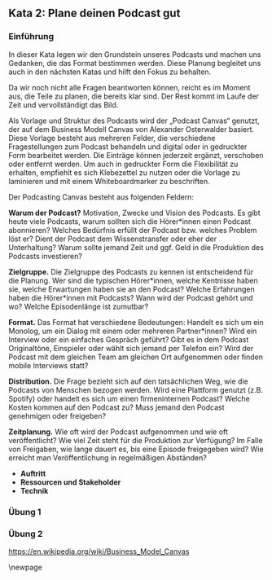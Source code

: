 ## Kata 2: Plane deinen Podcast gut

### Einführung

In dieser Kata legen wir den Grundstein unseres Podcasts und machen uns Gedanken, die das Format bestimmen werden. Diese Planung begleitet uns auch in den nächsten Katas und hilft den Fokus zu behalten.

Da wir noch nicht alle Fragen beantworten können, reicht es im Moment aus, die Teile zu planen, die bereits klar sind. Der Rest kommt im Laufe der Zeit und vervollständigt das Bild.

Als Vorlage und Struktur des Podcasts wird der „Podcast Canvas“ genutzt, der auf dem Business Modell Canvas von Alexander Osterwalder basiert. Diese Vorlage besteht aus mehreren Felder, die verschiedene Fragestellungen zum Podcast behandeln und digital oder in gedruckter Form bearbeitet werden. Die Einträge können jederzeit ergänzt, verschoben oder entfernt werden. Um auch in gedruckter Form die Flexibilität zu erhalten, empfiehlt es sich Klebezettel zu nutzen oder die Vorlage zu laminieren und mit einem Whiteboardmarker zu beschriften.

Der Podcasting Canvas besteht aus folgenden Feldern:

**Warum der Podcast?** Motivation, Zwecke und Vision des Podcasts. Es gibt heute viele Podcasts, warum sollten sich die Hörer\*innen einen Podcast abonnieren? Welches Bedürfnis erfüllt der Podcast bzw. welches Problem löst er? Dient der Podcast dem Wissenstransfer oder eher der Unterhaltung? Warum sollte jemand Zeit und ggf. Geld in die Produktion des Podcasts investieren?

**Zielgruppe.** Die Zielgruppe des Podcasts zu kennen ist entscheidend für die Planung. Wer sind die typischen Hörer\*innen, welche Kentnisse haben sie, welche Erwartungen haben sie an den Podcast? Welche Erfahrungen haben die Hörer\*innen mit Podcasts? Wann wird der Podcast gehört und wo? Welche Episodenlänge ist zumutbar? 

**Format.** Das Format hat verschiedene Bedeutungen: Handelt es sich um ein Monolog, um ein Dialog mit einem oder mehreren Partner\*innen? Wird ein Interview oder ein einfaches Gespräch geführt? Gibt es in dem Podcast Originaltöne, Einspieler oder wählt sich jemand per Telefon ein? Wird der Podcast mit dem gleichen Team am gleichen Ort aufgenommen oder finden mobile Interviews statt?

**Distribution.** Die Frage bezieht sich auf den tatsächlichen Weg, wie die Podcasts von Menschen bezogen werden. Wird eine Plattform genutzt (z.B. Spotify) oder handelt es sich um einen firmeninternen Podcast? Welche Kosten kommen auf den Podcast zu? Muss jemand den Podcast genehmigen oder freigeben?

**Zeitplanung.** Wie oft wird der Podcast aufgenommen und wie oft veröffentlicht? Wie viel Zeit steht für die Produktion zur Verfügung? Im Falle von Freigaben, wie lange dauert es, bis eine Episode freigegeben wird? Wie erreicht man Veröffentlichung in regelmäßigen Abständen?

* **Auftritt**
* **Ressourcen und Stakeholder**
* **Technik**

### Übung 1

### Übung 2

https://en.wikipedia.org/wiki/Business_Model_Canvas

\newpage
